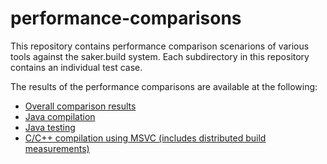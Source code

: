 # performance-comparisons

This repository contains performance comparison scenarions of various tools against the saker.build system. Each subdirectory in this repository contains an individual test case.

The results of the performance comparisons are available at the following:

* [Overall comparison results](https://saker.build/saker.build/doc/perfcomparison.html)
* [Java compilation](https://saker.build/saker.java.compiler/doc/performancecomparison.html)
* [Java testing](https://saker.build/saker.java.testing/doc/performancecomparison.html)
* [C/C++ compilation using MSVC (includes distributed build measurements)](https://saker.build/saker.msvc/doc/performancecomparison.html)
